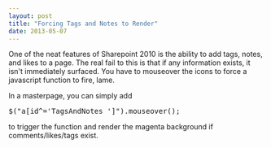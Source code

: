 ```yaml
---
layout: post
title: "Forcing Tags and Notes to Render"
date: 2013-05-07
---
```

One of the neat features of Sharepoint 2010 is the ability to add tags, notes, and likes to a page. The real fail to this is that if any information exists, it isn't immediately surfaced. You have to mouseover the icons to force a javascript function to fire, lame.

In a masterpage, you can simply add 

<pre>$("a[id^='TagsAndNotes_']").mouseover(); </pre>

to trigger the function and render the magenta background if comments/likes/tags exist.
